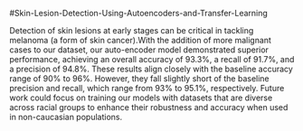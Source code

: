 #Skin-Lesion-Detection-Using-Autoencoders-and-Transfer-Learning

Detection of skin lesions at early stages can be critical in tackling melanoma (a
form of skin cancer).With the addition of more malignant cases to our dataset,
our auto-encoder model demonstrated superior performance, achieving an overall accuracy of 93.3%, a recall of 91.7%, and a precision of 94.8%. These results
align closely with the baseline accuracy range of 90% to 96%. However, they
fall slightly short of the baseline precision and recall, which range from 93%
to 95.1%, respectively. Future work could focus on training our models with
datasets that are diverse across racial groups to enhance their robustness and
accuracy when used in non-caucasian populations.
